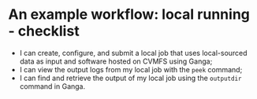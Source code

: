 # An example workflow: local running - checklist

* I can create, configure, and submit a local job that uses
local-sourced data as input and software hosted on CVMFS
using Ganga;
* I can view the output logs from my local job
with the `peek` command;
* I can find and retrieve the output of my local job using
the `outputdir` command in Ganga.
